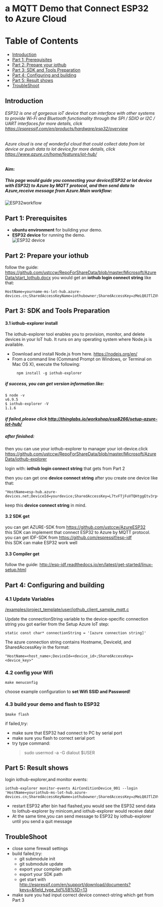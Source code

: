 # a MQTT Demo that Connect ESP32 to Azure Cloud 
# Table of Contents
- [Introduction](#Introduction)
- [Part 1: Prerequisites](#prerequisites)
- [Part 2: Prepare your iothub](#prepare)
- [Part 3: SDK and Tools Preparation](tools_prepare)
- [Part 4: Configuring and building](#config_build)
- [Part 5: Result shows](results)
- [TroubleShoot](troubleshoot)

Introduction
------------------------------
###### ESP32 is one of gorgeous ioT device that can interface with other systems to provide Wi-Fi and Bluetooth functionality through the SPI / SDIO or I2C / UART interfaces.for more details, click https://espressif.com/en/products/hardware/esp32/overview
###### Azure cloud is one of wonderful cloud that could collect data from lot device or push data to lot device,for more details, click https://www.azure.cn/home/features/iot-hub/
 **Aim:**
 ##### This page would guide you connecting your device(ESP32 or lot device with ESP32) to Azure by MQTT protocol, and then send data to Azure,receive message from Azure.Main workflow:
 ![ESP32workflow](#https://github.com/ustccw/RepoForShareData/blob/master/Microsoft/AzureData/Photos/ESP32AzureWorkflow.png)
 
 Part 1: Prerequisites
 ------------------------------
- **ubuntu environment** for building your demo.
- **ESP32 device** for running the demo.  
![ESP32 device](#https://github.com/ustccw/RepoForShareData/blob/master/Microsoft/AzureData/Photos/ESP32-DevKitC.png)
 
 
 
 Part 2: Prepare your iothub
 ------------------------------
follow the guide: https://github.com/ustccw/RepoForShareData/blob/master/Microsoft/AzureData/start_Iothub.docx
you would get an **iothub login connect string** like that:
```
HostName=yourname-ms-lot-hub.azure-devices.cn;SharedAccessKeyName=iothubowner;SharedAccessKey=zMeLQ0JTlZXVcHBVOwRFVmlFtcCz+CtbDpUPBWexbIY=
```

 Part 3: SDK and Tools Preparation
 ------------------------------
 #### 3.1 iothub-explorer install
 The iothub-explorer tool enables you to provision, monitor, and delete devices in your IoT hub. It runs on any operating system where Node.js is available.
- Download and install Node.js from here.  https://nodejs.org/en/
- From a command line (Command Prompt on Windows, or Terminal on Mac OS X), execute the following:
  ```
    npm install -g iothub-explorer
  ```
##### if success, you can get version information like:
```shell
$ node -v
v6.9.5
$ iothub-explorer -V
1.1.6
```
##### if failed,please click http://thinglabs.io/workshop/esp8266/setup-azure-iot-hub/
  
##### after finished:
then you can use your iothub-explorer to manager your iot-device.click https://github.com/ustccw/RepoForShareData/blob/master/Microsoft/AzureData/iothub-explorer  

login with:   **iothub login connect string** that gets from Part 2

then you can get one **device connect string** after you create one device like that:
```
"HostName=esp-hub.azure-devices.net;DeviceId=yourdevice;SharedAccessKey=L7tvFTjFuVTQHtggEtv3rp+tKEJzQLLpDnO0edVGKCg=";
```
keep this **device connect string** in mind.

  
 #### 3.2 SDK get
 you can get AZURE-SDK from https://github.com/ustccw/AzureESP32  
 this SDK can implement that connect ESP32 to Azure by MQTT protocol.  
 you can get IDF-SDK from https://github.com/espressif/esp-idf  
 this SDK can make ESP32 work well  

 #### 3.3 Compiler get
 follow the guide: http://esp-idf.readthedocs.io/en/latest/get-started/linux-setup.html
 
 
 Part 4: Configuring and building
 ------------------------------
### 4.1 Update Variables
[/examples/project_template/user/iothub_client_sample_mqtt.c](#)

Update the connectionString variable to the device-specific connection string you got earlier from the Setup Azure IoT step:
```
static const char* connectionString = '[azure connection string]'
```
The azure connection string contains Hostname, DeviceId, and SharedAccessKey in the format:
```
"HostName=<host_name>;DeviceId=<device_id>;SharedAccessKey=<device_key>"
 ```
 ### 4.2 config your Wifi
 ```
 make menuconfig
 ```
 choose example configuration to **set Wifi SSID and Password!**
 
 ### 4.3 build your demo and flash to ESP32
 ```
 $make flash
 ```
 if failed,try:
 - make sure that ESP32 had connect to PC by serial port 
 - make sure you flash to correct serial port
 - try type command:
   > sudo usermod -a -G dialout $USER
 
Part 5: Result shows
 ------------------------------
login iothub-explorer,and monitor events:
```
iothub-explorer monitor-events AirConditionDevice_001 --login 'HostName=youriothub-ms-lot-hub.azure-devices.cn;SharedAccessKeyName=iothubowner;SharedAccessKey=zMeLQ0JTlZXVcHBVOwRFVmlFtcCz+CtbDpUPBWexbIY='
```
-  restart ESP32 after bin had flashed,you would see the ESP32 send data to lothub-explorer by minicom,and iothub-explorer would receive data!
- At the same time,you can send message to ESP32 by iothub-explorer until you send a quit message

 TroubleShoot
 ------------------------------
 - close some firewall settings
 - build failed,try:
   - git submodule init
   - git submodule update
   - export your compiler path 
   - export your SDK path
   - get start with http://espressif.com/en/support/download/documents?keys=&field_type_tid%5B%5D=13
 - make sure you had input correct device connect-string which get from Part 3
 
